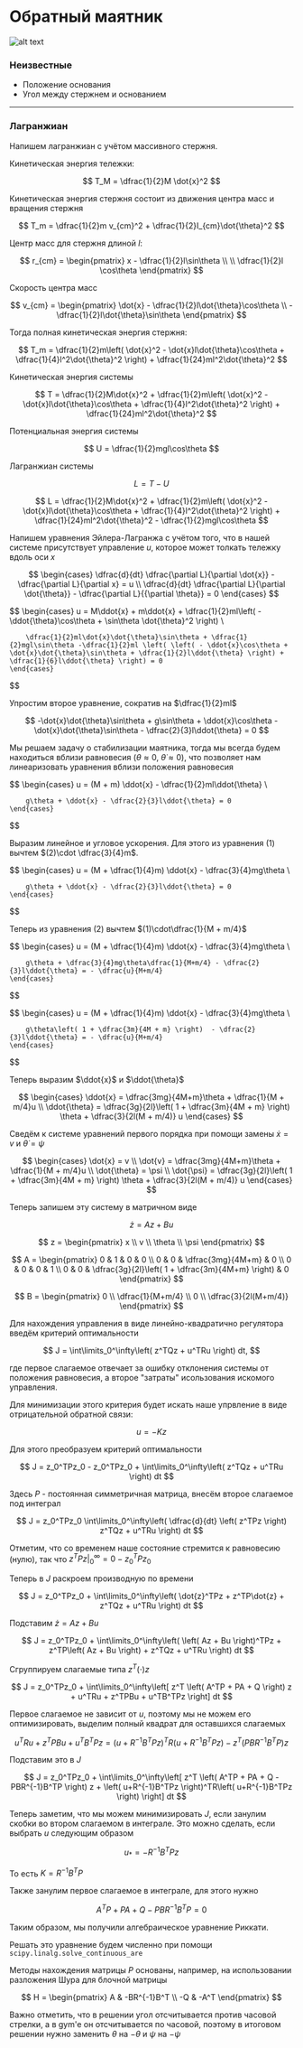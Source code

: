 # Обратный маятник

![alt text](image-2.png)

### Неизвестные

* Положение основания
* Угол между стержнем и основанием

---

### Лагранжиан

Напишем лагранжиан с учётом массивного стержня.

Кинетическая энергия тележки:

$$
    T_M = \dfrac{1}{2}M \dot{x}^2
$$

Кинетическая энергия стержня состоит из движения центра масс и вращения стержня

$$
    T_m = \dfrac{1}{2}m v_{cm}^2 + \dfrac{1}{2}I_{cm}\dot{\theta}^2
$$

Центр масс для стержня длиной $l$:

$$
    r_{cm} =
    \begin{pmatrix}
        x - \dfrac{1}{2}l\sin\theta \\ \\
        \dfrac{1}{2}l \cos\theta
    \end{pmatrix}
$$

Скорость центра масс

$$
    v_{cm} = 
    \begin{pmatrix}
        \dot{x} - \dfrac{1}{2}l\dot{\theta}\cos\theta \\
        - \dfrac{1}{2}l\dot{\theta}\sin\theta
    \end{pmatrix}
$$

Тогда полная кинетическая энергия стержня:

$$
    T_m = \dfrac{1}{2}m\left( \dot{x}^2 - \dot{x}l\dot{\theta}\cos\theta + \dfrac{1}{4}l^2\dot{\theta}^2 \right) + \dfrac{1}{24}ml^2\dot{\theta}^2
$$

Кинетическая энергия системы

$$
    T = \dfrac{1}{2}M\dot{x}^2 + \dfrac{1}{2}m\left( \dot{x}^2 - \dot{x}l\dot{\theta}\cos\theta + \dfrac{1}{4}l^2\dot{\theta}^2 \right) + \dfrac{1}{24}ml^2\dot{\theta}^2
$$

Потенциальная энергия системы

$$
    U = \dfrac{1}{2}mgl\cos\theta
$$

Лагранжиан системы

$$
    L = T - U
$$

$$
    L = \dfrac{1}{2}M\dot{x}^2 + \dfrac{1}{2}m\left( \dot{x}^2 - \dot{x}l\dot{\theta}\cos\theta + \dfrac{1}{4}l^2\dot{\theta}^2 \right) + \dfrac{1}{24}ml^2\dot{\theta}^2 - \dfrac{1}{2}mgl\cos\theta
$$

Напишем уравнения Эйлера-Лагранжа с учётом того, что в нашей системе присутствует управление $u$, которое может толкать тележку вдоль оси $x$

$$
    \begin{cases}
        \dfrac{d}{dt} \dfrac{\partial L}{\partial \dot{x}} - \dfrac{\partial L}{\partial x}  = u \\
        \dfrac{d}{dt} \dfrac{\partial L}{\partial \dot{\theta}} - \dfrac{\partial L}{{\partial \theta}} = 0
    \end{cases}
$$

$$
    \begin{cases}
        u = M\ddot{x} + m\ddot{x} + \dfrac{1}{2}ml\left( - \ddot{\theta}\cos\theta + \sin\theta \dot{\theta}^2 \right) \\

        \dfrac{1}{2}ml\dot{x}\dot{\theta}\sin\theta + \dfrac{1}{2}mgl\sin\theta -\dfrac{1}{2}ml \left( \left( - \ddot{x}\cos\theta + \dot{x}\dot{\theta}\sin\theta + \dfrac{1}{2}l\ddot{\theta} \right) + \dfrac{1}{6}l\ddot{\theta} \right) = 0
    \end{cases}
$$

Упростим второе уравнение, сократив на $\dfrac{1}{2}ml$

$$
    -\dot{x}\dot{\theta}\sin\theta + g\sin\theta + \ddot{x}\cos\theta - \dot{x}\dot{\theta}\sin\theta - \dfrac{2}{3}l\ddot{\theta} = 0
$$

Мы решаем задачу о стабилизации маятника, тогда мы всегда будем находиться вблизи равновесия $\left( \theta \approx 0, \ \dot{\theta} \approx 0 \right)$, что позволяет нам линеаризовать уравнения вблизи положения равновесия

$$
    \begin{cases}
        u =  (M + m) \ddot{x} - \dfrac{1}{2}ml\ddot{\theta} \\

        g\theta + \ddot{x} - \dfrac{2}{3}l\ddot{\theta} = 0
    \end{cases}
$$

Выразим линейное и угловое ускорения. Для этого из уравнения $(1)$ вычтем $(2)\cdot \dfrac{3}{4}m$.

$$
    \begin{cases}
        u =  (M + \dfrac{1}{4}m) \ddot{x} - \dfrac{3}{4}mg\theta \\

        g\theta + \ddot{x} - \dfrac{2}{3}l\ddot{\theta} = 0
    \end{cases}
$$

Теперь из уравнения $(2)$ вычтем $(1)\cdot\dfrac{1}{M + m/4}$

$$
    \begin{cases}
        u =  (M + \dfrac{1}{4}m) \ddot{x} - \dfrac{3}{4}mg\theta \\

        g\theta + \dfrac{3}{4}mg\theta\dfrac{1}{M+m/4} - \dfrac{2}{3}l\ddot{\theta} = - \dfrac{u}{M+m/4}
    \end{cases}
$$

$$
    \begin{cases}
        u =  (M + \dfrac{1}{4}m) \ddot{x} - \dfrac{3}{4}mg\theta \\

        g\theta\left( 1 + \dfrac{3m}{4M + m} \right)  - \dfrac{2}{3}l\ddot{\theta} = - \dfrac{u}{M+m/4}
    \end{cases}
$$

Теперь выразим $\ddot{x}$ и $\ddot{\theta}$

$$
    \begin{cases}
        \ddot{x} = \dfrac{3mg}{4M+m}\theta + \dfrac{1}{M + m/4}u \\
        \ddot{\theta} = \dfrac{3g}{2l}\left( 1 + \dfrac{3m}{4M + m} \right) \theta + \dfrac{3}{2l(M + m/4)} u
    \end{cases}
$$

Сведём к системе уравнений первого порядка при помощи замены $\dot{x} = v$ и $\dot{\theta} = \psi$

$$
    \begin{cases}
        \dot{x} = v \\
        \dot{v} = \dfrac{3mg}{4M+m}\theta + \dfrac{1}{M + m/4}u \\
        \dot{\theta} = \psi \\
        \dot{\psi} = \dfrac{3g}{2l}\left( 1 + \dfrac{3m}{4M + m} \right) \theta + \dfrac{3}{2l(M + m/4)} u
    \end{cases}
$$

Теперь запишем эту систему в матричном виде

$$
    \dot{z} = Az + Bu
$$

$$
    z = 
    \begin{pmatrix}
        x \\ v \\ \theta \\ \psi
    \end{pmatrix}
$$

$$
    A =
    \begin{pmatrix}
        0 & 1 & 0 & 0 \\
        0 & 0 & \dfrac{3mg}{4M+m} & 0 \\
        0 & 0 & 0 & 1 \\
        0 & 0 & \dfrac{3g}{2l}\left( 1 + \dfrac{3m}{4M+m} \right) & 0
    \end{pmatrix}
$$

$$
    B = 
    \begin{pmatrix}
        0 \\ \dfrac{1}{M+m/4} \\ 0 \\ \dfrac{3}{2l(M+m/4)}
    \end{pmatrix}
$$

Для нахождения управления в виде линейно-квадратично регулятора введём критерий оптимальности 

$$
   J = \int\limits_0^\infty\left( z^TQz + u^TRu \right) dt,
$$

где первое слагаемое отвечает за ошибку отклонения системы от положения равновесия, а второе "затраты" исользования искомого управления.

Для минимизации этого критерия будет искать наше упрвление в виде отрицательной обратной связи:

$$
    u = - Kz
$$

Для этого преобразуем критерий оптимальности

$$
    J = z_0^TPz_0 - z_0^TPz_0 + \int\limits_0^\infty\left( z^TQz + u^TRu \right) dt
$$

Здесь $P$ - постоянная симметричная матрица, внесём второе слагаемое под интеграл

$$
    J = z_0^TPz_0 \int\limits_0^\infty\left( \dfrac{d}{dt} \left( z^TPz \right) z^TQz + u^TRu \right) dt
$$

Отметим, что со временем наше состояние стремится к равновесию (нулю), так что $z^T P z \big|_0^{\infty} = 0 - z_0^TPz_0$

Теперь в $J$ раскроем производную по времени

$$
    J = z_0^TPz_0 + \int\limits_0^\infty\left( \dot{z}^TPz + z^TP\dot{z} + z^TQz + u^TRu \right) dt
$$

Подставим $\dot{z} = Az + Bu$

$$
    J = z_0^TPz_0 + \int\limits_0^\infty\left( \left( Az + Bu \right)^TPz + z^TP\left( Az + Bu \right) + z^TQz + u^TRu \right) dt
$$

Сгруппируем слагаемые типа $z^T(\cdot)z$

$$
    J = z_0^TPz_0 + \int\limits_0^\infty\left[ z^T \left( A^TP + PA + Q \right) z + u^TRu + z^TPBu + u^TB^TPz \right] dt
$$

Первое слагаемое не зависит от $u$, поэтому мы не можем его оптимизировать, выделим полный квадрат для оставшихся слагаемых

$$
    u^TRu + z^TPBu + u^TB^TPz = \left( u+R^{-1}B^TPz \right)^TR\left( u+R^{-1}B^TPz \right) - z^T\left( PBR^{-1}B^TP \right)z
$$

Подставим это в $J$

$$
    J = z_0^TPz_0 + \int\limits_0^\infty\left[ z^T \left( A^TP + PA + Q - PBR^{-1}B^TP \right) z + \left( u+R^{-1}B^TPz \right)^TR\left( u+R^{-1}B^TPz \right) \right] dt
$$

Теперь заметим, что мы можем минимизировать $J$, если занулим скобки во втором слагаемом в интеграле. Это можно сделать, если выбрать $u$ следующим образом

$$
    u_* = - R^{-1}B^TPz
$$

То есть $K = R^{-1}B^TP$

Также занулим первое слагаемое в интеграле, для этого нужно 

$$
    A^TP + PA + Q - PBR^{-1}B^TP = 0
$$

Таким образом, мы получили алгебраическое уравнение Риккати.

Решать это уравнение будем численно при помощи ```scipy.linalg.solve_continuous_are```

Методы нахождения матрицы $P$ основаны, например, на использовании разложения Шура для блочной матрицы

$$
    H = 
    \begin{pmatrix}
        A & -BR^{-1}B^T \\
        -Q & -A^T
    \end{pmatrix}
$$

Важно отметить, что в решении угол отсчитывается против часовой стрелки, а в gym'e он отсчитывается по часовой, поэтому в итоговом решении нужно заменить $\theta$ на $-\theta$ и $\psi$ на $-\psi$